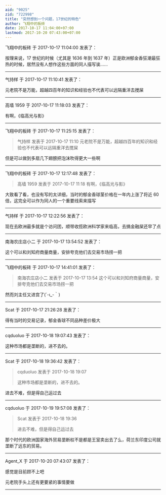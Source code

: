 ```yaml
---
aid: "9025"
zid: "722998"
title: "突然想到一个问题，17世纪的特色"
author: 飞翔中的板砖
date: 2017-10-17 11:04:00+07:00
lastmod: 2017-10-20 07:43:00+07:00
---
```


飞翔中的板砖 于 2017-10-17 11:04:00 发表了：

按理来说，17 世纪的时候（尤其是 1636 年到 1637 年）正是欧洲郁金香狂潮最狂热的时候，居然没有人想作这些方面的同人描写诶……

---

气持样 于 2017-10-17 11:10:41 发表了：

元老院不是万能，超越四百年的知识和经验也不代表可以远隔重洋去搅屎

---

高墙 1959 于 2017-10-17 11:18:03 发表了：

有啊，《临高光与影》

---

飞翔中的板砖 于 2017-10-17 11:25:15 发表了：

> 气持样 发表于 2017-10-17 11:10 元老院不是万能，超越四百年的知识和经验也不代表可以远隔重洋去搅屎

但是可以做到多扇几下翅膀把泡沫吹得更大一些啊

---

飞翔中的板砖 于 2017-10-17 12:17:48 发表了：

> 高墙 1959 发表于 2017-10-17 11:18 有啊，《临高光与影》

大致看了看，也没有写的太详细，当时的郁金香球茎价格在一年内上涨了将近 60 倍，这完全可以作为同人的一个重要线索来描写

---

气持样 于 2017-10-17 12:22:56 发表了：

现在去欧洲最多就是个访问团，顺带收揽欧洲科学家来临高，去搞金融屎还早了点

---

南海农庄店小二 于 2017-10-17 13:54:52 发表了：

这个可以和刘知府商量商量，安排夸克他们去交易市场捞一把

---

飞翔中的板砖 于 2017-10-17 14:41:01 发表了：

> 南海农庄店小二 发表于 2017-10-17 13:54 这个可以和刘知府商量商量，安排夸克他们去交易市场捞一把

然而刘主任又进宫了(´-ι\_-｀)

---

Scat 于 2017-10-17 21:26:28 发表了：

得有当时的交易记录，郁金香球不同品种差价极大

---

cqduoluo 于 2017-10-18 19:07:43 发表了：

这种市场都是垄断的，进不去的。

---

Scat 于 2017-10-18 19:36:42 发表了：

> cqduoluo 发表于 2017-10-18 19:07
>
> 这种市场都是垄断的，进不去的。

进去不难，但是得自己运过去

---

cqduoluo 于 2017-10-19 19:57:08 发表了：

> Scat 发表于 2017-10-18 19:36
>
> 进去不难，但是得自己运过去

那个时代的欧洲国家海外贸易垄断权不是都是王室卖出去了么，荷兰东印度公司就垄断了远东的贸易。

---

Agent_X 于 2017-10-20 07:43:07 发表了：

感觉是目前顾不上吧

元老院手头上还有更要紧的事情要做

---
